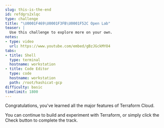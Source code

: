 ```yaml
---
slug: this-is-the-end
id: refdgrs2xlqc
type: challenge
title: "\U0001F469\U0001F3FB‍\U0001F52C Open Lab"
teaser: |
  Use this challenge to explore more on your own.
notes:
- type: video
  url: https://www.youtube.com/embed/gBzJGckMYO4
tabs:
- title: Shell
  type: terminal
  hostname: workstation
- title: Code Editor
  type: code
  hostname: workstation
  path: /root/hashicat-gcp
difficulty: basic
timelimit: 1800
---
```

Congratulations, you've learned all the major features of Terraform Cloud.

You can continue to build and experiment with Terraform, or simply click the Check button to complete the track.